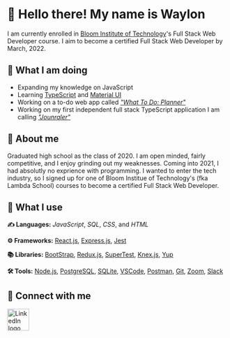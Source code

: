 # :wave: Hello there! My name is Waylon
I am currently enrolled in [Bloom Institute of Technology](https://www.bloomtech.com/)'s Full Stack Web Developer course. I aim to become a certified Full Stack Web Developer by March, 2022.

## :walking: What I am doing
- Expanding my knowledge on JavaScript
- Learning [TypeScript](https://www.typescriptlang.org/) and [Material UI](https://mui.com/)
- Working on a to-do web app called [_"What To Do: Planner"_](https://github.com/waylonturbes/what-to-do-planner)
- Working on my first independent full stack TypeScript application I am calling [_"Jounraler"_](https://github.com/waylonturbes/journaler)

## :seedling: About me
Graduated high school as the class of 2020. I am open minded, fairly competitive, and I enjoy grinding out my weaknesses. Coming into 2021, I had absolutly no exprience with programming. I wanted to enter the tech industry, so I signed up for one of Bloom Institue of Technology's (fka Lambda School) courses to become a certified Full Stack Web Developer.

## :electric_plug: What I use
**:writing_hand: Languages:** _JavaScript_, _SQL_, _CSS_, and _HTML_

**:gear: Frameworks:** [React.js](https://reactjs.org/), [Express.js](https://expressjs.com/), [Jest](https://jestjs.io/)

**:books: Libraries:** [BootStrap](https://getbootstrap.com/), [Redux.js](https://redux.js.org/), [SuperTest](https://github.com/visionmedia/supertest#readme), [Knex.js](https://knexjs.org/), [Yup](https://github.com/jquense/yup)

**:hammer_and_wrench: Tools:** [Node.js](https://nodejs.org/), [PostgreSQL](https://www.postgresql.org/), [SQLite](https://www.sqlite.org/index.html), [VSCode](https://code.visualstudio.com/), [Postman](https://www.postman.com/), [Git](https://git-scm.com/), [Zoom](https://zoom.us/), [Slack](https://slack.com/)

## :link: Connect with me</br>
<a href="https://linkedin.com/in/waylon-turbes" target="_blank"><img align="center" src="https://raw.githubusercontent.com/rahuldkjain/github-profile-readme-generator/master/src/images/icons/Social/linked-in-alt.svg" alt="LinkedIn logo that directs to Waylon Turbes' LinkedIn" aspect-ratio="1/1" height="50px" /></a>

<!--
**DoctorWayWay/doctorwayway** is a ✨ _special_ ✨ repository because its `README.md` (this file) appears on your GitHub profile.

Here are some ideas to get you started:

- 🔭 I’m currently working on ...
- 🌱 I’m currently learning ...
- 👯 I’m looking to collaborate on ...
- 🤔 I’m looking for help with ...
- 💬 Ask me about ...
- 📫 How to reach me: ...
- 😄 Pronouns: ...
- ⚡ Fun fact: ...
-->
